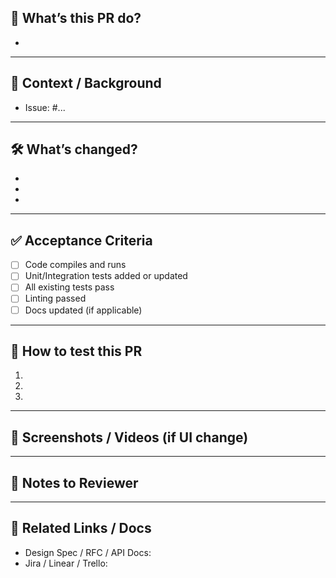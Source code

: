 ## 🚀 What’s this PR do?

<!-- A short description of what this pull request adds, fixes, or improves -->

-

---

## 🧠 Context / Background

<!-- Why was this change needed? What problem does it solve? Link to any related issue/ticket -->

- Issue: #...

---

## 🛠️ What’s changed?

<!-- Bullet points of what was changed in this PR -->

-
-
-

---

## ✅ Acceptance Criteria

<!-- Checklist of what you did in this PR -->

- [ ] Code compiles and runs
- [ ] Unit/Integration tests added or updated
- [ ] All existing tests pass
- [ ] Linting passed
- [ ] Docs updated (if applicable)

---

## 🧪 How to test this PR

<!-- Instructions to test, steps to reproduce, etc. -->

1.
2.
3.

---

## 💬 Screenshots / Videos (if UI change)

<!-- Paste image or video links here if this PR changes UI -->

---

## 📝 Notes to Reviewer

<!-- Anything you want the reviewer to keep in mind while reviewing -->

---

## 🔗 Related Links / Docs

- Design Spec / RFC / API Docs:
- Jira / Linear / Trello:
